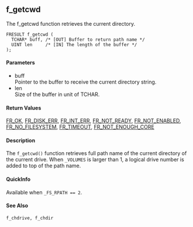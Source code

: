 ## f\_getcwd

The f\_getcwd function retrieves the current directory.

    FRESULT f_getcwd (
      TCHAR* buff, /* [OUT] Buffer to return path name */
      UINT len     /* [IN] The length of the buffer */
    );

#### Parameters

  - buff  
    Pointer to the buffer to receive the current directory string.
  - len  
    Size of the buffer in unit of TCHAR.

#### Return Values

[FR\_OK](rc.md#ok), [FR\_DISK\_ERR](rc.md#de),
[FR\_INT\_ERR](rc.md#ie), [FR\_NOT\_READY](rc.md#nr),
[FR\_NOT\_ENABLED](rc.md#ne), [FR\_NO\_FILESYSTEM](rc.md#ns),
[FR\_TIMEOUT](rc.md#tm), [FR\_NOT\_ENOUGH\_CORE](rc.md#nc)

#### Description

The `f_getcwd()` function retrieves full path name of the current
directory of the current drive. When `_VOLUMES` is larger than 1, a
logical drive number is added to top of the path name.

#### QuickInfo

Available when `_FS_RPATH == 2`.

#### See Also

`f_chdrive, f_chdir`
